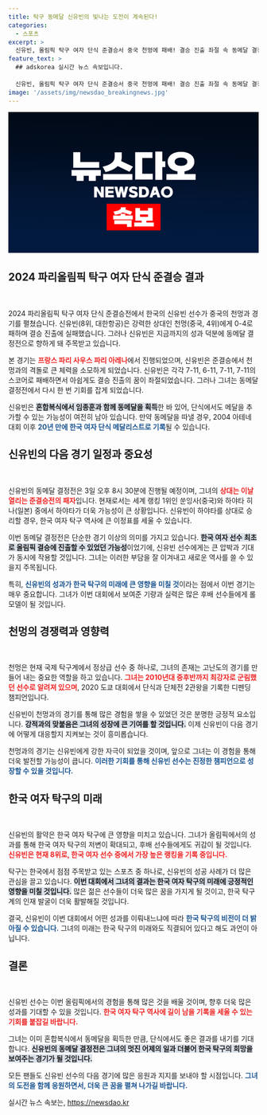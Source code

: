 ```yaml
---
title: 탁구 동메달 신유빈의 빛나는 도전이 계속된다!
categories:
  - 스포츠
excerpt: >
  신유빈, 올림픽 탁구 여자 단식 준결승서 중국 천멍에 패배! 결승 진출 좌절 속 동메달 결정전에서 20년 만의 메달 기회를 노린다. 한일전으로 펼쳐질 운명의 대결에 기대감이 모인다!
feature_text: >
  ## adskorea 실시간 뉴스 속보입니다.

  신유빈, 올림픽 탁구 여자 단식 준결승서 중국 천멍에 패배! 결승 진출 좌절 속 동메달 결정전에서 20년 만의 메달 기회를 노린다. 한일전으로 펼쳐질 운명의 대결에 기대감이 모인다!
image: '/assets/img/newsdao_breakingnews.jpg'
---
```


<p><img src="/assets/img/newsdao_breakingnews.jpg" alt="adskorea 속보" /></p>

<h2 data-ke-size="size26">2024 파리올림픽 탁구 여자 단식 준결승 결과</h2>

<p data-ke-size="size16">&nbsp;</p>

<p data-ke-size="size16">2024 파리올림픽 탁구 여자 단식 준결승전에서 한국의 신유빈 선수가 중국의 천멍과 경기를 펼쳤습니다. 신유빈(8위, 대한항공)은 강력한 상대인 천멍(중국, 4위)에게 0-4로 패하며 결승 진출에 실패했습니다. 그러나 신유빈은 지금까지의 성과 덕분에 동메달 결정전으로 향하게 돼 주목받고 있습니다.</p>

<p data-ke-size="size16">본 경기는 <b><span style="color: #ee2323;">프랑스 파리 사우스 파리 아레나</span></b>에서 진행되었으며, 신유빈은 준결승에서 천멍과의 격돌로 큰 체력을 소모하게 되었습니다. 신유빈은 각각 7-11, 6-11, 7-11, 7-11의 스코어로 패배하면서 아쉽게도 결승 진출의 꿈이 좌절되었습니다. 그러나 그녀는 동메달 결정전에서 다시 한 번 기회를 잡게 되었습니다.</p>

<p data-ke-size="size16">신유빈은 <b><span style="background-color: #21538527;">혼합복식에서 임종훈과 함께 동메달을 획득</span></b>한 바 있어, 단식에서도 메달을 추가할 수 있는 가능성이 여전히 남아 있습니다. 만약 동메달을 따낼 경우, 2004 아테네 대회 이후 <b><span style="color: #1a5490;">20년 만에 한국 여자 단식 메달리스트로 기록</span></b>될 수 있습니다.</p>

<h2 data-ke-size="size26">신유빈의 다음 경기 일정과 중요성</h2>

<p data-ke-size="size16">&nbsp;</p>

<p data-ke-size="size16">신유빈의 동메달 결정전은 3일 오후 8시 30분에 진행될 예정이며, 그녀의 <b><span style="color: #ee2323;">상대는 이날 열리는 준결승전의 패자</span></b>입니다. 현재로서는 세계 랭킹 1위인 쑨잉사(중국)와 하야타 히나(일본) 중에서 하야타가 더욱 가능성이 큰 상황입니다. 신유빈이 하야타를 상대로 승리할 경우, 한국 여자 탁구 역사에 큰 이정표를 세울 수 있습니다.</p>

<p data-ke-size="size16">이번 동메달 결정전은 단순한 경기 이상의 의미를 가지고 있습니다. <b><span style="background-color: #21538527;">한국 여자 선수 최초로 올림픽 결승에 진출할 수 있었던 가능성</span></b>이었기에, 신유빈 선수에게는 큰 압박과 기대가 동시에 작용할 것입니다. 그녀는 이러한 부담을 잘 이겨내고 새로운 역사를 쓸 수 있을지 주목됩니다.</p>

<p data-ke-size="size16">특히, <b><span style="color: #1a5490;">신유빈의 성과가 한국 탁구의 미래에 큰 영향을 미칠 것</span></b>이라는 점에서 이번 경기는 매우 중요합니다. 그녀가 이번 대회에서 보여준 기량과 실력은 많은 후배 선수들에게 롤모델이 될 것입니다.</p>

<h2 data-ke-size="size26">천멍의 경쟁력과 영향력</h2>

<p data-ke-size="size16">&nbsp;</p>

<p data-ke-size="size16">천멍은 현재 국제 탁구계에서 정상급 선수 중 하나로, 그녀의 존재는 고난도의 경기를 만들어 내는 중요한 역할을 하고 있습니다. <b><span style="color: #ee2323;">그녀는 2010년대 중후반까지 최강자로 군림했던 선수로 알려져 있으며</span></b>, 2020 도쿄 대회에서 단식과 단체전 2관왕을 기록한 디펜딩 챔피언입니다.</p>

<p data-ke-size="size16">신유빈이 천멍과의 경기를 통해 많은 경험을 쌓을 수 있었던 것은 분명한 긍정적 요소입니다. <b><span style="background-color: #21538527;">강적과의 맞붙음은 그녀의 성장에 큰 기여를 할 것입니다.</span></b> 이제 신유빈이 다음 경기에 어떻게 대응할지 지켜보는 것이 흥미롭습니다.</p>

<p data-ke-size="size16">천멍과의 경기는 신유빈에게 강한 자극이 되었을 것이며, 앞으로 그녀는 이 경험을 통해 더욱 발전할 가능성이 큽니다. <b><span style="color: #1a5490;">이러한 기회를 통해 신유빈 선수는 진정한 챔피언으로 성장할 수 있을 것입니다.</span></b></p>

<h2 data-ke-size="size26">한국 여자 탁구의 미래</h2>

<p data-ke-size="size16">&nbsp;</p>

<p data-ke-size="size16">신유빈의 활약은 한국 여자 탁구에 큰 영향을 미치고 있습니다. 그녀가 올림픽에서의 성과를 통해 한국 여자 탁구의 저변이 확대되고, 후배 선수들에게도 귀감이 될 것입니다. <b><span style="color: #ee2323;">신유빈은 현재 8위로, 한국 여자 선수 중에서 가장 높은 랭킹을 기록 중입니다.</span></b></p>

<p data-ke-size="size16">탁구는 한국에서 점점 주목받고 있는 스포츠 중 하나로, 신유빈의 성공 사례가 더 많은 관심을 끌고 있습니다. <b><span style="background-color: #21538527;">이번 대회에서 그녀의 결과는 한국 여자 탁구의 미래에 긍정적인 영향을 미칠 것입니다.</span></b> 많은 젊은 선수들이 더욱 많은 꿈을 가지게 될 것이고, 한국 탁구계의 인재 발굴이 더욱 활발해질 것입니다.</p>

<p data-ke-size="size16">결국, 신유빈이 이번 대회에서 어떤 성과를 이뤄내느냐에 따라 <b><span style="color: #1a5490;">한국 탁구의 비전이 더 밝아질 수 있습니다.</span></b> 그녀의 미래는 한국 탁구의 미래와도 직결되어 있다고 해도 과언이 아닙니다.</p>

<h2 data-ke-size="size26">결론</h2>

<p data-ke-size="size16">&nbsp;</p>

<p data-ke-size="size16">신유빈 선수는 이번 올림픽에서의 경험을 통해 많은 것을 배울 것이며, 향후 더욱 많은 성과를 기대할 수 있을 것입니다. <b><span style="color: #ee2323;">한국 여자 탁구 역사에 길이 남을 기록을 세울 수 있는 기회를 붙잡길 바랍니다.</span></b></p>

<p data-ke-size="size16">그녀는 이미 혼합복식에서 동메달을 획득한 만큼, 단식에서도 좋은 결과를 내기를 기대합니다. <b><span style="background-color: #21538527;">신유빈의 동메달 결정전은 그녀의 멋진 어제의 일과 더불어 한국 탁구의 희망을 보여주는 경기가 될 것입니다.</span></b></p>

<p data-ke-size="size16">모든 팬들도 신유빈 선수의 다음 경기에 많은 응원과 지지를 보내야 할 시점입니다. <b><span style="color: #1a5490;">그녀의 도전을 함께 응원하면서, 더욱 큰 꿈을 펼쳐 나가길 바랍니다.</span></b></p>
실시간 뉴스 속보는, <a href="https://newsdao.kr" rel="dofollow">https://newsdao.kr</a>


